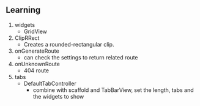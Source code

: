 ## Learning

1. widgets
    - GridView
2. ClipRRect
    - Creates a rounded-rectangular clip.
3. onGenerateRoute 
    - can check the settings to return related route
4. onUnknownRoute
    - 404 route
5. tabs
    - DefaultTabController
        - combine with scaffold and TabBarView, set the length, tabs and the widgets to show
